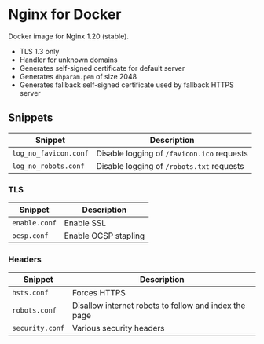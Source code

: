 # Nginx for Docker

Docker image for Nginx 1.20 (stable).

- TLS 1.3 only
- Handler for unknown domains
- Generates self-signed certificate for default server
- Generates `dhparam.pem` of size 2048
- Generates fallback self-signed certificate used by fallback HTTPS server

## Snippets
| Snippet                 | Description                                |
| ----------------------- | ------------------------------------------ |
| `log_no_favicon.conf`   | Disable logging of `/favicon.ico` requests |
| `log_no_robots.conf`    | Disable logging of `/robots.txt` requests  |

### TLS
| Snippet       | Description                                           |
| ------------- | ----------------------------------------------------- |
| `enable.conf` | Enable SSL                                            |
| `ocsp.conf`   | Enable OCSP stapling                                  |

### Headers
| Snippet         | Description                                           |
| --------------- | ----------------------------------------------------- |
| `hsts.conf`     | Forces HTTPS                                          |
| `robots.conf`   | Disallow internet robots to follow and index the page |
| `security.conf` | Various security headers                              |
